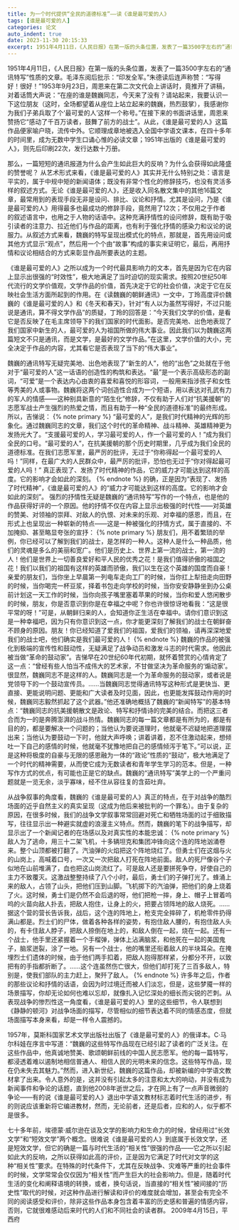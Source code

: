 ```yaml
---
title: 为一个时代提供“全民的道德标准”——读《谁是最可爱的人》
tags: [谁是最可爱的人]
categories: 论文
auto_indent: true
date: 2023-11-30 20:15:33
excerpt: 1951年4月11日，《人民日报》在第一版的头条位置，发表了一篇3500字左右的“通讯特写”性质的文章。毛泽东阅后批示：“印发全军。”朱德读后连声称赞：“写得好！很好！”1953年9月23日，周恩来在第二次文代会上讲话时，竟推开了讲稿，对着话筒大声说：“在座的谁是魏巍同志，今天来了没有？请站起来，我要认识一下这位朋友（这时，全场都望着从座位上站立起来的魏巍，热烈鼓掌），我感谢你为我们子弟兵取了个‘最可爱的人’这样一个称号。”在接下来的书面讲话里，周恩来赞扬它“感动了千百万读者，鼓舞了前方的战士”。从此，《谁是最可爱的人》这篇作品便家喻户晓，流传中外。它顺理成章地被选入全国中学语文课本，在四十多年的时间里，成为无数中学生口诵心惟的必读文章；1951年出版的《谁是最可爱的人》，则先后印刷22次，发行达数十万册。
---
```

1951年4月11日，《人民日报》在第一版的头条位置，发表了一篇3500字左右的“通讯特写”性质的文章。毛泽东阅后批示：“印发全军。”朱德读后连声称赞：“写得好！很好！”1953年9月23日，周恩来在第二次文代会上讲话时，竟推开了讲稿，对着话筒大声说：“在座的谁是魏巍同志，今天来了没有？请站起来，我要认识一下这位朋友（这时，全场都望着从座位上站立起来的魏巍，热烈鼓掌），我感谢你为我们子弟兵取了个‘最可爱的人’这样一个称号。”在接下来的书面讲话里，周恩来赞扬它“感动了千百万读者，鼓舞了前方的战士”。从此，《谁是最可爱的人》这篇作品便家喻户晓，流传中外。它顺理成章地被选入全国中学语文课本，在四十多年的时间里，成为无数中学生口诵心惟的必读文章；1951年出版的《谁是最可爱的人》，则先后印刷22次，发行达数十万册。

那么，一篇短短的通讯报道为什么会产生如此巨大的反响？为什么会获得如此隆盛的赞誉呢？
从艺术形式来看，《谁是最可爱的人》其实并无什么特别之处：语言是平实的，属于中规中矩的新闻语体；既没有非常个性化的修辞技巧，也没有灵活多样的叙述方式。无论《谁是最可爱的人》，还是收入同名散文集中的其他16篇文章，最常用到的表现手段无非是设问、排比、议论和抒情。尤其是设问，乃是《谁是最可爱的人》用得最多也最成功的修辞手段，竟然用了12次；不仅用之于作者的叙述语言中，也用之于人物的话语中。这种充满抒情性的设问修辞，既有助于吸引读者的注意力、拉近他们与作品的距离，也有利于强化抒情的感染力和议论的说服力。从叙述方式来看，魏巍的特写呈现出模式化的特点，那就是，首先用设问或其他方式显示“观点”，然后用一个个由“故事”构成的事实来证明它，最后，再用抒情和议论相结合的方式来彰显作品所要表达的主题。

《谁是最可爱的人》之所以成为一个时代最具影响力的文本，首先是因为它在内容上显示出很强的“时效性”，极大地满足了当时迫切的现实需求。按照20世纪50年代流行的文学价值观，文学作品的价值，首先决定于它的社会价值，决定于它在反映社会生活方面所起到的作用。在《读魏巍的朝鲜通讯》一文中，丁玲高度评价魏巍的《谁是最可爱的人》和《冬天和春天》，针对“有人以为虽然写得好，不过只能说是通讯，算不得文学作品”的质疑，丁玲的回答是：“今天我们文学的价值，是看它是否反映了在毛主席领导下的我们国家的时代面影。是否完美地、出色地表现了我们国家中新生的人，最可爱的人为祖国所做的伟大事业。因此我们以为魏巍这两篇短文不只是通讯，而是文学，是最好的文学作品。”在这里，文学价值的大小，完全决定于作品的内容，尤其看它是否表现了当下的“伟大事业”。

魏巍的通讯特写无疑完美地、出色地表现了“新生的人”，他的“出色”之处就在于他对于“最可爱的人”这一话语的创造性的构筑和表达。“最”是一个表示高级形态的副词，“可爱”是一个表达内心由衷的喜爱和喜悦的形容词，一般用来指涉孩子和女性等秀美的人或事物。魏巍将这两个词创造性合成为一个短语，用以表达对孔武有力的军人的情感——这种别具新意的“陌生化”修辞，不仅有助于人们对“抗美援朝”的志愿军战士产生强烈的热爱之情，而且有助于一种“全民的道德标准”的最终形成。所以，吉悌说：
{% note primary %}
“最可爱的人”，是我们时代精神的光辉的形象化。通过魏巍同志的文章，我们这个时代的革命精神、战斗精神、英雄精神更为发扬光大了。“支援最可爱的人，学习最可爱的人，作一个最可爱的人！”成为我们全民的口号。“最可爱的人”，在抗美援朝的那个历史时期里，几乎成为我们全民的道德标准。在我们志愿军里，最严厉的批评，无过于“你称得起一个最可爱的人吗！”同样，在最广大的人民群众中，最严厉的批评，恐怕也无过于“你对得起最可爱的人吗！”
真正表现了、发扬了时代精神的作品，它的威力才可能达到这样的高度。它的影响才会如此的深刻。
{% endnote %}
的确，正是因为“表现了、发扬了时代精神”，《谁是最可爱的人》的“威力才可能达到这样的高度。它的影响才会如此的深刻”。
强烈的抒情性无疑是魏巍的“通讯特写”写作的一个特点，也是他的作品获得好评的一个原因。他的抒情不仅在内容上显示出极强的时代性——对英雄的赞美、对领袖的崇拜、对敌人的仇恨、对未来的乐观、对幸福的感恩，而且，在形式上也呈现出一种崭新的特点——这是一种被强化的抒情方式，属于直接的、不加掩抑、甚至略显夸张的宣抒：
{% note primary %}
朋友们，用不着繁琐的举例，你已经可以了解到我们的战士，是怎样的一种人。这种人是什么一种品质，他们的灵魂是多么的美丽和宽广。他们是历史上、世界上第一流的战士，第一流的人！他们是世界上一切善良爱好和平人民的优秀之花！是我们值得骄傲的祖国之花！我们以我们的祖国有这样的英雄而骄傲，我们以生在这个英雄的国度而自豪！
亲爱的朋友们，当你坐上早晨第一列电车走向工厂的时候，当你扛上犁扭走向田野的时候，当你喝完一杯豆浆，择着书包走向学校的时候，当你安安静静坐到办公桌前计划这一天工作的时候，当你向孩子嘴里塞着苹果的时候，当你和爱人悠闲散步的时候，朋友，你是否意识到你是在幸福之中呢？你也许很惊讶地看我：“这是很平常的呀！”可是，从朝鲜归来的人，会知道你正生活在幸福中。请你们意识到这是一种幸福吧，因为只有你意识到这一点，你才能更深刻了解我们的战士在朝鲜奋不顾身的原因。朋友！你已经知道了爱我们的祖国，爱我们的领袖，请再深深地爱我们的战士吧，他们确实是我们最可爱的人！
{% endnote %}
魏巍的作品的被强化到极端的宣传性和鼓动性，无疑满足了战争动员和激发斗志的时代需求。他因此被当做“革命的鼓动家”。吉悌早在20世纪60年代初期，就怀着赞赏的心情肯定了这一点：“曾经有些人怕当不成伟大的艺术家，不甘做坚决为革命服务的‘煽动家’。很显然，魏巍同志不是这样的人。魏巍同志是一个为革命服务的鼓动家，或者说是党领导下的一个鼓动宣传员。……当魏巍同志觉得通讯特写这种形式是更快当、更直接、更能说明问题、更能和广大读者及时见面，因此，也更能发挥鼓动作用的时候，魏巍同志毅然抓起了这个武器。”他还准确地概括了魏巍的“新闻特写”的基本特点：“魏巍同志的抗美援朝散文是政论、特写和抒情诗的完美的结合。而把这三者合而为一的是奔腾澎湃的战斗热情。魏巍同志的每一篇文章都是有所为的，都是有目的的，都是要解决一个问题的；当他认为要说道理时，他就毫不迟疑地把道理摆出来；当他认为要鼓动一下时，他就大声呼唤；讲着讲着，忍不住激动起来，想倾吐一下自己的感情的时候，他就毫不犹豫地把自己的感情倾泻于笔下。”可以说，正是这种将极度的自豪与无限的感恩融为一体的“政论”性质的“鼓动”，极大地满足了一个时代的精神需要，从而使它成为无数读者和青年学生学习的范本。但是，一种写作方式的优点，有可能也正是它的缺点。魏巍的“通讯特写”美学上的一个严重问题就是一览无余，淡乎寡味，经不住从容往复的含茹吐弃。

从战争叙事的角度看，魏巍的《谁是最可爱的人》真正的特点，在于对战争的酷烈场面的近乎自然主义的真实呈现（这成为他后来被批判的一个罪名）。由于复杂的原因，在很多时候，我们的战争文学叙事常常回避对死亡和牺牲场面的过于细致描写，往往显示出一种避实就虚的浪漫主义特点。然而，魏巍的笔下的战争描写，却显示出了一个新闻记者的在场感以及对真实性的本能忠诚：
{% note primary %}
敌人为了逃命，用三十二架飞机，十多辆坦克和集团冲锋向这个连的阵地汹涌卷来。整个山顶都被打翻了。汽油弹的火焰把这个阵地烧红了。但勇士们在这烟与火的山岗上，高喊着口号，一次又一次把敌人打死在阵地前面。敌人的死尸像谷个子似地在山前堆满了，血也把这山岗流红了。可是敌人还是要拼死争夺，好使自己的主力不致覆灭。这激战整整持续了八个小时，最后，勇士们的子弹打光了。蜂涌上来的敌人，占领了山头，把他们压到山脚。飞机掷下的汽油弹，把他们的身上烧着了火。这时候，勇士们是仍然不会后退的呀，他们把枪一摔，身上、帽子上冒着呜呜的火苗向敌人扑去，把敌人抱住，让身上的火，把要占领阵地的敌人烧死。……据这个营的营长告诉我，战后，这个连的阵地上，枪支完全摔碎了，机枪零件扔得满山都是。烈士们的尸体，做着各种各样的姿势，有抱住敌人腰的，有抱住敌人头的，有卡住敌人脖子，把敌人捺倒在地上的，和敌人倒在一起，烧在一起。还有一个战士，他手里还紧握着一个手榴弹，弹体上沾满脑浆，和他死在一起的美国鬼子，脑浆迸裂，涂了一地。另有一个战士，他的嘴里还衔着敌人的半块耳朵。在掩埋烈士们遗体的时候，由于他们两手扣着，把敌人抱得那样紧，分都分不开，以致把有的手指都折断了。……这个连虽然伤亡很大，但他们却打死了三百多敌人，特别是，使我们部队的主力赶上，聚歼了敌人。
{% endnote %}
许多年之后，作者的那些议论和抒情的话语，会因为时过境迁而被人们淡忘，但是，这些梦魇一样的场景描写，你却无论如何也难以忘却，就像扎入记忆深处的细长而尖锐的芒刺。从表现战争的惨烈性这一角度看，《谁是最可爱的人》里的这些细节，令人联想到《静静的顿河》对战争场面的描写，尽管相似的细节表达着不同的情感态度，但就场面描写本身来看，却是一样令人震撼的。

1957年，莫斯科国家艺术文学出版社出版了《谁是最可爱的人》的俄译本。C·马尔科娃在序言中写道：“魏巍的这些特写作品现在已经引起了读者的广泛关注。在这些作品中，他真诚地赞美、歌颂朝鲜前线的中国人民志愿军。他的每一篇特写，都浸透着难以遏制地相信普通人、相信人民的光明未来的信念。这些特写作品，现在仍未失去其魅力。”然而，进入新世纪，魏巍的这篇作品，却被新编的中学语文教材拿了出来。令人意外的是，这并没有引起太多的注意和太大的响动，并没有成为新闻事件和争论的话题，直到他2008年逝世之后，才在网上有了一点声音微弱的争论——有的说《谁是最可爱的人》退出中学语文教材标志着时代生活的进步，有的则说应该重新将它编进教材，然而，无论前者，还是后者，应和的人，似乎都不是很多。

七十多年前，埃德蒙·威尔逊在谈及文学的影响力和生命力的时候，曾经用过“长效文学”和“短效文学”两个概念。很难说《谁是最可爱的人》到底属于长效文学，还是短效文学，但它的确是一篇与时代生活的“相关性”很强的作品——它之所以引起如此大的反响，之所以获得如此高的评价，正是因为它满足了时代对文学的这种“相关性”要求。在特殊的时代条件下，尤其在反映战争、灾难等严重的社会事件的时候，文学常常会仅仅因为“相关性”而产生巨大的社会影响力。但是，随着时代生活的变化和阐释语境的转换，或者，换句话说，当直接的“相关性”被间接的“历史性”取代的时候，对这种作品进行解读和评价的难度就会增加，甚至会有完全不同的阅读感受和评价，除非这些作品本身包含着丰富的历史感和普遍的情感内容，否则，它就很难感动后来时代的人们和不同社会的读者群。
2009年4月15日，平西府
